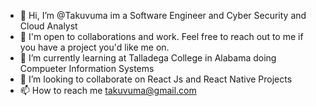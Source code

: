 - 👋 Hi, I’m @Takuvuma im a Software Engineer and Cyber Security and Cloud Analyst
- 👀 I'm open to collaborations and work. Feel free to reach out to me if you have a project you'd like me on.
- 🌱 I’m currently learning at Talladega College in Alabama doing Compueter Information Systems 
- 💞️ I’m looking to collaborate on React Js and React Native Projects 
- 📫 How to reach me takuvuma@gmail.com 

<!---
Takuvuma/Takuvuma is a ✨ special ✨ repository because its `README.md` (this file) appears on your GitHub profile.
You can click the Preview link to take a look at your changes.
--->
